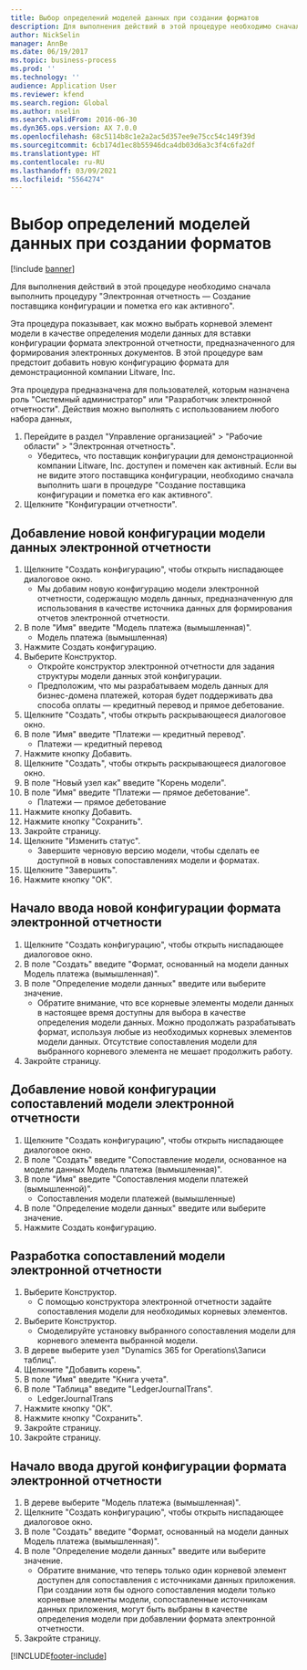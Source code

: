 ```yaml
---
title: Выбор определений моделей данных при создании форматов
description: Для выполнения действий в этой процедуре необходимо сначала выполнить процедуру "Электронная отчетность — Создание поставщика конфигурации и пометка его как активного".
author: NickSelin
manager: AnnBe
ms.date: 06/19/2017
ms.topic: business-process
ms.prod: ''
ms.technology: ''
audience: Application User
ms.reviewer: kfend
ms.search.region: Global
ms.author: nselin
ms.search.validFrom: 2016-06-30
ms.dyn365.ops.version: AX 7.0.0
ms.openlocfilehash: 68c5114b8c1e2a2ac5d357ee9e75cc54c149f39d
ms.sourcegitcommit: 6cb174d1ec8b55946dca4db03d6a3c3f4c6fa2df
ms.translationtype: HT
ms.contentlocale: ru-RU
ms.lasthandoff: 03/09/2021
ms.locfileid: "5564274"
---
```

# <a name="select-data-model-definitions-when-you-create-formats"></a>Выбор определений моделей данных при создании форматов

[!include [banner](../../includes/banner.md)]

Для выполнения действий в этой процедуре необходимо сначала выполнить процедуру "Электронная отчетность — Создание поставщика конфигурации и пометка его как активного". 

Эта процедура показывает, как можно выбрать корневой элемент модели в качестве определения модели данных для вставки конфигурации формата электронной отчетности, предназначенного для формирования электронных документов. В этой процедуре вам предстоит добавить новую конфигурацию формата для демонстрационной компании Litware, Inc. 

Эта процедура предназначена для пользователей, которым назначена роль "Системный администратор" или "Разработчик электронной отчетности". Действия можно выполнять с использованием любого набора данных,

1. Перейдите в раздел "Управление организацией" > "Рабочие области" > "Электронная отчетность".
    * Убедитесь, что поставщик конфигурации для демонстрационной компании Litware, Inc. доступен и помечен как активный. Если вы не видите этого поставщика конфигурации, необходимо сначала выполнить шаги в процедуре "Создание поставщика конфигурации и пометка его как активного".  
2. Щелкните "Конфигурации отчетности".

## <a name="add-a-new-er-data-model-configuration"></a>Добавление новой конфигурации модели данных электронной отчетности
1. Щелкните "Создать конфигурацию", чтобы открыть ниспадающее диалоговое окно.
    * Мы добавим новую конфигурацию модели электронной отчетности, содержащую модель данных, предназначенную для использования в качестве источника данных для формирования отчетов электронной отчетности.  
2. В поле "Имя" введите "Модель платежа (вымышленная)".
    * Модель платежа (вымышленная)  
3. Нажмите Создать конфигурацию.
4. Выберите Конструктор.
    * Откройте конструктор электронной отчетности для задания структуры модели данных этой конфигурации.  
    * Предположим, что мы разрабатываем модель данных для бизнес-домена платежей, которая будет поддерживать два способа оплаты — кредитный перевод и прямое дебетование.  
5. Щелкните "Создать", чтобы открыть раскрывающееся диалоговое окно.
6. В поле "Имя" введите "Платежи — кредитный перевод".
    * Платежи — кредитный перевод  
7. Нажмите кнопку Добавить.
8. Щелкните "Создать", чтобы открыть раскрывающееся диалоговое окно.
9. В поле "Новый узел как" введите "Корень модели".
10. В поле "Имя" введите "Платежи — прямое дебетование".
    * Платежи — прямое дебетование  
11. Нажмите кнопку Добавить.
12. Нажмите кнопку "Сохранить".
13. Закройте страницу.
14. Щелкните "Изменить статус".
    * Завершите черновую версию модели, чтобы сделать ее доступной в новых сопоставлениях модели и форматах.  
15. Щелкните "Завершить".
16. Нажмите кнопку "OК".

## <a name="start-to-enter-a-new-er-format-configuration"></a>Начало ввода новой конфигурации формата электронной отчетности
1. Щелкните "Создать конфигурацию", чтобы открыть ниспадающее диалоговое окно.
2. В поле "Создать" введите "Формат, основанный на модели данных Модель платежа (вымышленная)".
3. В поле "Определение модели данных" введите или выберите значение.
    * Обратите внимание, что все корневые элементы модели данных в настоящее время доступны для выбора в качестве определения модели данных. Можно продолжать разрабатывать формат, используя любые из необходимых корневых элементов модели данных. Отсутствие сопоставления модели для выбранного корневого элемента не мешает продолжить работу.  
4. Закройте страницу.

## <a name="add-a-new-er-model-mapping-configuration"></a>Добавление новой конфигурации сопоставлений модели электронной отчетности
1. Щелкните "Создать конфигурацию", чтобы открыть ниспадающее диалоговое окно.
2. В поле "Создать" введите "Сопоставление модели, основанное на модели данных Модель платежа (вымышленная)".
3. В поле "Имя" введите "Сопоставления модели платежей (вымышленной)".
    * Сопоставления модели платежей (вымышленные)  
4. В поле "Определение модели данных" введите или выберите значение.
5. Нажмите Создать конфигурацию.

## <a name="design-er-model-mappings"></a>Разработка сопоставлений модели электронной отчетности
1. Выберите Конструктор.
    * С помощью конструктора электронной отчетности задайте сопоставления модели для необходимых корневых элементов.  
2. Выберите Конструктор.
    * Смоделируйте установку выбранного сопоставления модели для корневого элемента выбранной модели.  
3. В дереве выберите узел "Dynamics 365 for Operations\Записи таблиц".
4. Щелкните "Добавить корень".
5. В поле "Имя" введите "Книга учета".
6. В поле "Таблица" введите "LedgerJournalTrans".
    * LedgerJournalTrans  
7. Нажмите кнопку "OК".
8. Нажмите кнопку "Сохранить".
9. Закройте страницу.
10. Закройте страницу.

## <a name="start-to-enter-another-new-er-format-configuration"></a>Начало ввода другой конфигурации формата электронной отчетности
1. В дереве выберите "Модель платежа (вымышленная)".
2. Щелкните "Создать конфигурацию", чтобы открыть ниспадающее диалоговое окно.
3. В поле "Создать" введите "Формат, основанный на модели данных Модель платежа (вымышленная)".
4. В поле "Определение модели данных" введите или выберите значение.
    * Обратите внимание, что теперь только один корневой элемент доступен для сопоставления с источниками данных приложения. При создании хотя бы одного сопоставления модели только корневые элементы модели, сопоставленные источникам данных приложения, могут быть выбраны в качестве определения модели при добавлении формата электронной отчетности.   
5. Закройте страницу.



[!INCLUDE[footer-include](../../../../includes/footer-banner.md)]
